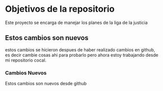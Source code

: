 # Objetivos de la repositorio

Este proyecto se encarga de manejar los planes de la liga de la justicia


## Estos cambios son nuevos


estos cambios se hicieron despues de haber realizado cambios en github, es decir cambie cosas ahi para probarlo pero ahora estoy trabajando desde mi repositorio cocal.


### Cambios Nuevos

Estos cambios son nuevos desde github
